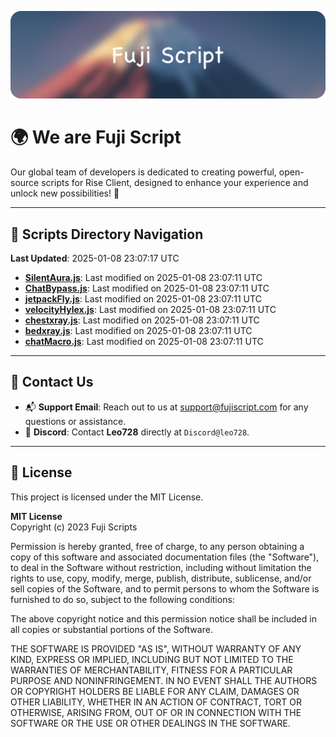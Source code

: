 ![Banner](.github/b.webp)

# 🌍 **We are Fuji Script**

Our global team of developers is dedicated to creating powerful, open-source scripts for Rise Client, designed to enhance your experience and unlock new possibilities! 🌟

---
<!-- SCRIPTS_NAVIGATION_START -->
## 📂 **Scripts Directory Navigation**

**Last Updated**: 2025-01-08 23:07:17 UTC

- **[SilentAura.js](scripts/SilentAura.js)**: Last modified on 2025-01-08 23:07:11 UTC
- **[ChatBypass.js](scripts/ChatBypass.js)**: Last modified on 2025-01-08 23:07:11 UTC
- **[jetpackFly.js](scripts/jetpackFly.js)**: Last modified on 2025-01-08 23:07:11 UTC
- **[velocityHylex.js](scripts/velocityHylex.js)**: Last modified on 2025-01-08 23:07:11 UTC
- **[chestxray.js](scripts/chestxray.js)**: Last modified on 2025-01-08 23:07:11 UTC
- **[bedxray.js](scripts/bedxray.js)**: Last modified on 2025-01-08 23:07:11 UTC
- **[chatMacro.js](scripts/chatMacro.js)**: Last modified on 2025-01-08 23:07:11 UTC

<!-- SCRIPTS_NAVIGATION_END -->

---

## 💬 **Contact Us**  
- 📬 **Support Email**: Reach out to us at [support@fujiscript.com](mailto:support@fujiscript.com) for any questions or assistance.  
- 💬 **Discord**: Contact **Leo728** directly at `Discord@leo728`.

---

## 📜 **License**

This project is licensed under the MIT License.  

**MIT License**  
Copyright (c) 2023 Fuji Scripts  

Permission is hereby granted, free of charge, to any person obtaining a copy of this software and associated documentation files (the "Software"), to deal in the Software without restriction, including without limitation the rights to use, copy, modify, merge, publish, distribute, sublicense, and/or sell copies of the Software, and to permit persons to whom the Software is furnished to do so, subject to the following conditions:  

The above copyright notice and this permission notice shall be included in all copies or substantial portions of the Software.  

THE SOFTWARE IS PROVIDED "AS IS", WITHOUT WARRANTY OF ANY KIND, EXPRESS OR IMPLIED, INCLUDING BUT NOT LIMITED TO THE WARRANTIES OF MERCHANTABILITY, FITNESS FOR A PARTICULAR PURPOSE AND NONINFRINGEMENT. IN NO EVENT SHALL THE AUTHORS OR COPYRIGHT HOLDERS BE LIABLE FOR ANY CLAIM, DAMAGES OR OTHER LIABILITY, WHETHER IN AN ACTION OF CONTRACT, TORT OR OTHERWISE, ARISING FROM, OUT OF OR IN CONNECTION WITH THE SOFTWARE OR THE USE OR OTHER DEALINGS IN THE SOFTWARE.  
